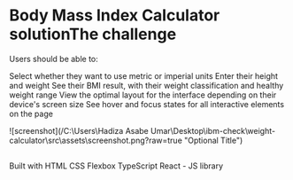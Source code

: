 # Body Mass Index Calculator solutionThe challenge
Users should be able to:

Select whether they want to use metric or imperial units
Enter their height and weight
See their BMI result, with their weight classification and healthy weight range
View the optimal layout for the interface depending on their device's screen size
See hover and focus states for all interactive elements on the page

![screenshot](/C:\Users\Hadiza Asabe Umar\Desktop\ibm-check\weight-calculator\src\assets\screenshot.png?raw=true "Optional Title")
##
Built with
HTML
CSS
Flexbox
TypeScript
React - JS library